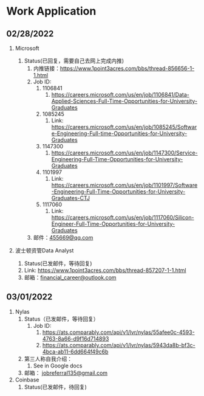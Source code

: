 # Work Application

## 02/28/2022
1. Microsoft
   1. Status(已回复，需要自己去网上完成内推)
      1. 内推链接：https://www.1point3acres.com/bbs/thread-856656-1-1.html
      2. Job ID:
         1. 1106841
            1. https://careers.microsoft.com/us/en/job/1106841/Data-Applied-Sciences-Full-Time-Opportunities-for-University-Graduates
         2. 1085245
            1. Link: https://careers.microsoft.com/us/en/job/1085245/Software-Engineering-Full-time-Opportunities-for-University-Graduates
         3. 1147300
            1. https://careers.microsoft.com/us/en/job/1147300/Service-Engineering-Full-Time-Opportunities-for-University-Graduates
         4. 1101997
            1. Link: https://careers.microsoft.com/us/en/job/1101997/Software-Engineering-Full-Time-Opportunities-for-University-Graduates-CTJ
         5. 1117060
            1. Link: https://careers.microsoft.com/us/en/job/1117060/Silicon-Engineer-Full-Time-Opportunities-for-University-Graduates
      3. 邮件：455669@qq.com
   
2. 波士顿资管Data Analyst
   1. Status(已发邮件，等待回复)
   2. Link: https://www.1point3acres.com/bbs/thread-857207-1-1.html
   3. 邮箱：financial_career@outlook.com

## 03/01/2022
1. Nylas
   1. Status（已发邮件，等待回复）
      1. Job ID:
         1. https://ats.comparably.com/api/v1/lvr/nylas/55afee0c-4593-4763-8a66-d9f16d714893
         2. https://ats.comparably.com/api/v1/lvr/nylas/5943da8b-bf3c-4bca-ab11-6dd664f49c6b
   2. 第三人称自我介绍：
      1. See in Google docs
   3. 邮箱： jobreferral135@gmail.com
2. Coinbase
   1. Status(已发邮件，待回复)